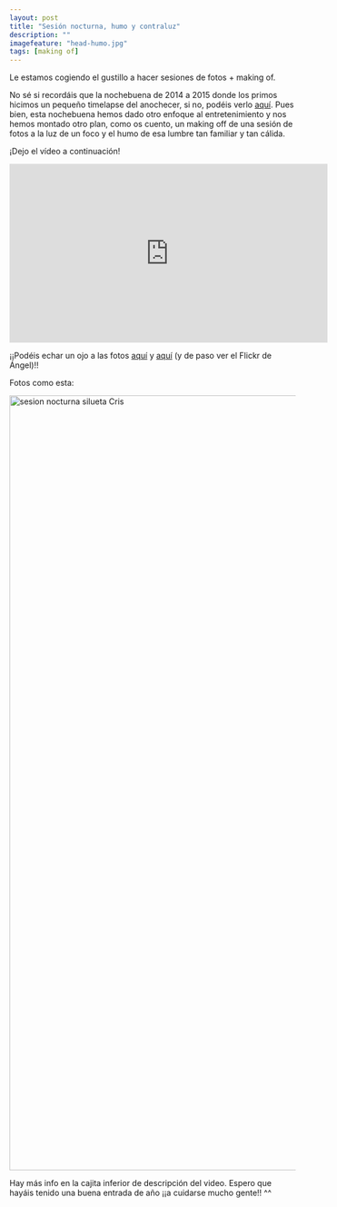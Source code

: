 ```yaml
---
layout: post
title: "Sesión nocturna, humo y contraluz"
description: ""
imagefeature: "head-humo.jpg"
tags: [making of]
---
```


Le estamos cogiendo el gustillo a hacer sesiones de fotos + making of.

No sé si recordáis que la nochebuena de 2014 a 2015 donde los primos hicimos un pequeño timelapse del anochecer, si no, podéis verlo [aquí](http://www.mcarmenraflo.com/anochecer-nochebueno). Pues bien, esta nochebuena hemos dado otro enfoque al entretenimiento y nos hemos montado otro plan, como os cuento, un making off de una sesión de fotos a la luz de un foco y el humo de esa lumbre tan familiar y tan cálida.

¡Dejo el vídeo a continuación!

<center><iframe src="https://www.youtube.com/embed/BTKbTFZGLVA" width="560" height="315" frameborder="0" allowfullscreen="allowfullscreen"></iframe></center>

¡¡Podéis echar un ojo a las fotos [aquí](https://flic.kr/s/aHskrWoARm) y [aquí](https://flic.kr/p/BKczrU) (y de paso ver el Flickr de Ángel)!!

Fotos como esta:

<a data-flickr-embed="true"  href="https://www.flickr.com/photos/therealmrf/23838782460/in/dateposted-public/" title="sesion nocturna silueta Cris"><img src="https://farm6.staticflickr.com/5634/23838782460_2797803812_k.jpg" width="2048" height="1365" alt="sesion nocturna silueta Cris"></a><script async src="//embedr.flickr.com/assets/client-code.js" charset="utf-8"></script>

Hay más info en la cajita inferior de descripción del video.
Espero que hayáis tenido una buena entrada de año
¡¡a cuidarse mucho gente!! ^^

